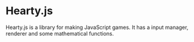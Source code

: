 # Hearty.js
Hearty.js is a library for making JavaScript games. It has a input manager, renderer and some mathematical functions.
